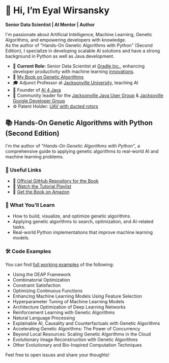 # 👋 Hi, I’m Eyal Wirsansky

**Senior Data Scientist | AI Mentor | Author**  

I'm passionate about Artificial Intelligence, Machine Learning, Genetic Algorithms, and empowering developers with knowledge. <br>
As the author of "Hands-On Genetic Algorithms with Python" (Second Edition), I specialize in developing scalable AI solutions and have a strong background in Python as well as Java development.

- 🚀 **Current Role:** Senior Data Scientist at [Gradle Inc.](https://gradle.com/), enhancing developer productivity with machine learning [innovations](https://gradle.com/develocity/product/predictive-test-selection/).
- 📘 [My Book on Genetic Algorithms](https://www.amazon.com/dp/1805123793)
- 🎓 Adjunct Professor at [Jacksonville University](https://www.ju.edu/dcob/), teaching AI
- 🌟 Founder of [AI 4 Java](http://www.ai4java.com)
- 🧠 Community leader for the [Jacksonville Java User Group](https://www.meetup.com/jacksonville-java-user-group-jaxjug/) & [Jacksoville Google Developer Group](https://gdg.community.dev/gdg-jacksonville/)
- ⚙️ Patent Holder: [UAV with ducted rotors](https://image-ppubs.uspto.gov/dirsearch-public/print/downloadPdf/11591087)

## 📚 Hands-On Genetic Algorithms with Python (Second Edition)

I'm the author of *"Hands-On Genetic Algorithms with Python"*, a comprehensive guide to applying genetic algorithms to real-world AI and machine learning problems.

### 🔗 Useful Links
- 📖 [Official GitHub Repository for the Book](https://github.com/PacktPublishing/Hands-On-Genetic-Algorithms-with-Python-Second-Edition)
- 🎥 [Watch the Tutorial Playlist](https://www.youtube.com/playlist?list=PLT2RSfUt4goqwml-im6HvVrOZ6MH2RZOj)
- 🛒 [Get the Book on Amazon](https://www.amazon.com/dp/1805123793)

### 🧬 What You’ll Learn
- How to build, visualize, and optimize genetic algorithms.
- Applying genetic algorithms to search, optimization, and AI-related tasks.
- Real-world Python implementations that improve machine learning models.

### 🛠️ Code Examples
You can find [full working examples](https://github.com/PacktPublishing/Hands-On-Genetic-Algorithms-with-Python-Second-Edition?tab=readme-ov-file#chapter-3-using-the-deap-framework) of the following:
- Using the DEAP Framework
- Combinatorial Optimization
- Constraint Satisfaction
- Optimizing Continuous Functions
- Enhancing Machine Learning Models Using Feature Selection
- Hyperparameter Tuning of Machine Learning Models
- Architecture Optimization of Deep Learning Networks
- Reinforcement Learning with Genetic Algorithms
- Natural Language Processing
- Explainable AI, Causality and Counterfactuals with Genetic Algorithms
- Accelerating Genetic Algorithms: The Power of Concurrency
- Beyond Local Resources: Scaling Genetic Algorithms in the Cloud
- Evolutionary Image Reconstruction with Genetic Algorithms
- Other Evolutionary and Bio-Inspired Computation Techniques

Feel free to open issues and share your thoughts!
